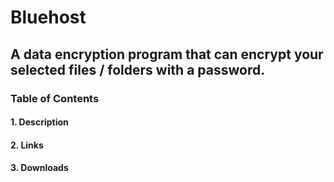 # Bluehost
## A data encryption program that can encrypt your selected files / folders with a password.
### Table of Contents
#### 1. Description
#### 2. Links
#### 3. Downloads
